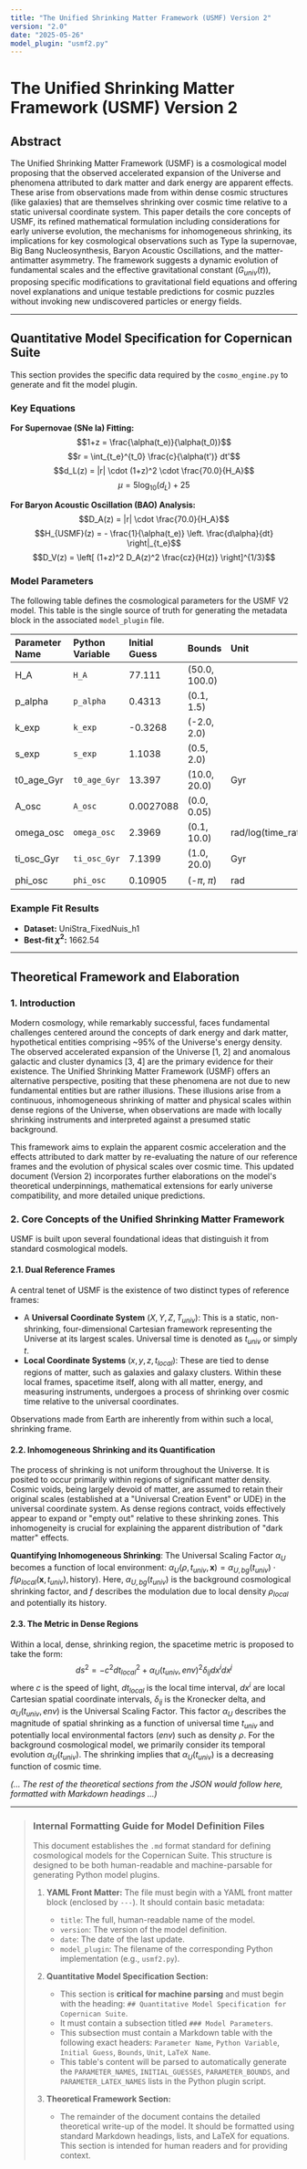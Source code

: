 ```yaml
---
title: "The Unified Shrinking Matter Framework (USMF) Version 2"
version: "2.0"
date: "2025-05-26"
model_plugin: "usmf2.py"
---
```


# The Unified Shrinking Matter Framework (USMF) Version 2

## Abstract

The Unified Shrinking Matter Framework (USMF) is a cosmological model proposing that the observed accelerated expansion of the Universe and phenomena attributed to dark matter and dark energy are apparent effects. These arise from observations made from within dense cosmic structures (like galaxies) that are themselves shrinking over cosmic time relative to a static universal coordinate system. This paper details the core concepts of USMF, its refined mathematical formulation including considerations for early universe evolution, the mechanisms for inhomogeneous shrinking, its implications for key cosmological observations such as Type Ia supernovae, Big Bang Nucleosynthesis, Baryon Acoustic Oscillations, and the matter-antimatter asymmetry. The framework suggests a dynamic evolution of fundamental scales and the effective gravitational constant ($G_{univ}(t)$), proposing specific modifications to gravitational field equations and offering novel explanations and unique testable predictions for cosmic puzzles without invoking new undiscovered particles or energy fields.

---

## Quantitative Model Specification for Copernican Suite

This section provides the specific data required by the `cosmo_engine.py` to generate and fit the model plugin.

### Key Equations

**For Supernovae (SNe Ia) Fitting:**
$$1+z = \frac{\alpha(t_e)}{\alpha(t_0)}$$
$$r = \int_{t_e}^{t_0} \frac{c}{\alpha(t')} dt'$$
$$d_L(z) = |r| \cdot (1+z)^2 \cdot \frac{70.0}{H_A}$$
$$\mu = 5 \log_{10}(d_L) + 25$$

**For Baryon Acoustic Oscillation (BAO) Analysis:**
$$D_A(z) = |r| \cdot \frac{70.0}{H_A}$$
$$H_{USMF}(z) = - \frac{1}{\alpha(t_e)} \left. \frac{d\alpha}{dt} \right|_{t_e}$$
$$D_V(z) = \left[ (1+z)^2 D_A(z)^2 \frac{cz}{H(z)} \right]^{1/3}$$

### Model Parameters

The following table defines the cosmological parameters for the USMF V2 model. This table is the single source of truth for generating the metadata block in the associated `model_plugin` file.

| Parameter Name | Python Variable | Initial Guess | Bounds        | Unit                 | LaTeX Name         |
| :------------- | :-------------- | :------------ | :------------ | :------------------- | :----------------- |
| H_A            | `H_A`           | 77.111        | (50.0, 100.0) |                      | $H_A$              |
| p_alpha        | `p_alpha`       | 0.4313        | (0.1, 1.5)    |                      | $p_{\alpha}$       |
| k_exp          | `k_exp`         | -0.3268       | (-2.0, 2.0)   |                      | $k_{exp}$          |
| s_exp          | `s_exp`         | 1.1038        | (0.5, 2.0)    |                      | $s_{exp}$          |
| t0_age_Gyr     | `t0_age_Gyr`    | 13.397        | (10.0, 20.0)  | Gyr                  | $t_{0,age}$        |
| A_osc          | `A_osc`         | 0.0027088     | (0.0, 0.05)   |                      | $A_{osc}$          |
| omega_osc      | `omega_osc`     | 2.3969        | (0.1, 10.0)   | rad/log(time_ratio)  | $\omega_{osc}$     |
| ti_osc_Gyr     | `ti_osc_Gyr`    | 7.1399        | (1.0, 20.0)   | Gyr                  | $t_{i,osc}$        |
| phi_osc        | `phi_osc`       | 0.10905       | (-$\pi$, $\pi$) | rad                  | $\phi_{osc}$       |

### Example Fit Results

-   **Dataset:** UniStra_FixedNuis_h1
-   **Best-fit $\chi^2$:** 1662.54

---

## Theoretical Framework and Elaboration

### 1. Introduction

Modern cosmology, while remarkably successful, faces fundamental challenges centered around the concepts of dark energy and dark matter, hypothetical entities comprising ~95% of the Universe's energy density. The observed accelerated expansion of the Universe [1, 2] and anomalous galactic and cluster dynamics [3, 4] are the primary evidence for their existence. The Unified Shrinking Matter Framework (USMF) offers an alternative perspective, positing that these phenomena are not due to new fundamental entities but are rather illusions. These illusions arise from a continuous, inhomogeneous shrinking of matter and physical scales within dense regions of the Universe, when observations are made with locally shrinking instruments and interpreted against a presumed static background.

This framework aims to explain the apparent cosmic acceleration and the effects attributed to dark matter by re-evaluating the nature of our reference frames and the evolution of physical scales over cosmic time. This updated document (Version 2) incorporates further elaborations on the model's theoretical underpinnings, mathematical extensions for early universe compatibility, and more detailed unique predictions.

### 2. Core Concepts of the Unified Shrinking Matter Framework

USMF is built upon several foundational ideas that distinguish it from standard cosmological models.

#### 2.1. Dual Reference Frames

A central tenet of USMF is the existence of two distinct types of reference frames:
* A **Universal Coordinate System** ($X, Y, Z, T_{univ}$): This is a static, non-shrinking, four-dimensional Cartesian framework representing the Universe at its largest scales. Universal time is denoted as $t_{univ}$ or simply $t$.
* **Local Coordinate Systems** ($x, y, z, t_{local}$): These are tied to dense regions of matter, such as galaxies and galaxy clusters. Within these local frames, spacetime itself, along with all matter, energy, and measuring instruments, undergoes a process of shrinking over cosmic time relative to the universal coordinates.

Observations made from Earth are inherently from within such a local, shrinking frame.

#### 2.2. Inhomogeneous Shrinking and its Quantification

The process of shrinking is not uniform throughout the Universe. It is posited to occur primarily within regions of significant matter density. Cosmic voids, being largely devoid of matter, are assumed to retain their original scales (established at a "Universal Creation Event" or UDE) in the universal coordinate system. As dense regions contract, voids effectively appear to expand or "empty out" relative to these shrinking zones. This inhomogeneity is crucial for explaining the apparent distribution of "dark matter" effects.

**Quantifying Inhomogeneous Shrinking**: The Universal Scaling Factor $\alpha_U$ becomes a function of local environment: $\alpha_U(\rho, t_{univ}, \mathbf{x}) = \alpha_{U,bg}(t_{univ}) \cdot f(\rho_{local}(\mathbf{x}, t_{univ}), \text{history})$. Here, $\alpha_{U,bg}(t_{univ})$ is the background cosmological shrinking factor, and $f$ describes the modulation due to local density $\rho_{local}$ and potentially its history.

#### 2.3. The Metric in Dense Regions

Within a local, dense, shrinking region, the spacetime metric is proposed to take the form:
$$ds^2 = -c^2 dt_{local}^2 + \alpha_U(t_{univ}, env)^2 \delta_{ij} dx^i dx^j$$
where $c$ is the speed of light, $dt_{local}$ is the local time interval, $dx^i$ are local Cartesian spatial coordinate intervals, $\delta_{ij}$ is the Kronecker delta, and $\alpha_U(t_{univ}, env)$ is the Universal Scaling Factor. This factor $\alpha_U$ describes the magnitude of spatial shrinking as a function of universal time $t_{univ}$ and potentially local environmental factors ($env$) such as density $\rho$. For the background cosmological model, we primarily consider its temporal evolution $\alpha_U(t_{univ})$. The shrinking implies that $\alpha_U(t_{univ})$ is a decreasing function of cosmic time.

*(... The rest of the theoretical sections from the JSON would follow here, formatted with Markdown headings ...)*

---
> ### **Internal Formatting Guide for Model Definition Files**
>
> This document establishes the `.md` format standard for defining cosmological models for the Copernican Suite. This structure is designed to be both human-readable and machine-parsable for generating Python model plugins.
>
> 1.  **YAML Front Matter:** The file must begin with a YAML front matter block (enclosed by `---`). It should contain basic metadata:
>     -   `title`: The full, human-readable name of the model.
>     -   `version`: The version of the model definition.
>     -   `date`: The date of the last update.
>     -   `model_plugin`: The filename of the corresponding Python implementation (e.g., `usmf2.py`).
>
> 2.  **Quantitative Model Specification Section:**
>     -   This section is **critical for machine parsing** and must begin with the heading: `## Quantitative Model Specification for Copernican Suite`.
>     -   It must contain a subsection titled `### Model Parameters`.
>     -   This subsection must contain a Markdown table with the following exact headers: `Parameter Name`, `Python Variable`, `Initial Guess`, `Bounds`, `Unit`, `LaTeX Name`.
>     -   This table's content will be parsed to automatically generate the `PARAMETER_NAMES`, `INITIAL_GUESSES`, `PARAMETER_BOUNDS`, and `PARAMETER_LATEX_NAMES` lists in the Python plugin script.
>
> 3.  **Theoretical Framework Section:**
>     -   The remainder of the document contains the detailed theoretical write-up of the model. It should be formatted using standard Markdown headings, lists, and LaTeX for equations. This section is intended for human readers and for providing context.
